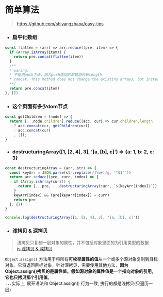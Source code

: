 # 简单算法  
> https://github.com/shiyangzhaoa/easy-tips

- ### 扁平化数组
```javascript
const flatten = (arr) => arr.reduce((pre, item) => {
  if (Array.isArray(item)) {
    return pre.concat(flatten(item))
  }
  /**
  * waring: 
  * 不能用push方法，因为push返回的是数组的新length
  * concat: This method does not change the existing arrays, but instead returns a new array.
  **/
  return pre.concat(item)
}, [])
```
- ### 这个页面有多少dom节点
```javascript
const getChildren = (node) => {
  return [...node.children].reduce((acc, cur) => cur.children.length
    ? acc.concat(cur, getChildren(cur))
    : acc.concat(cur)
    , []);
}
```
- ### destructuringArray([1, [2, 4], 3], '[a, [b], c]') => {a: 1, b: 2, c: 3}
```javascript
const destructuringArray = (arr, str) => {
  const keyArr = JSON.parse(str.replace(/(\w+)/g, '"$1"'))
  return arr.reduce((pre, curr, index) => {
    if (Array.isArray(curr)) {
      return {...pre, ...destructuringArray(curr, `${keyArr[index]}`)}
    }
    keyArr[index] && (pre[keyArr[index]] = curr)
    return pre
  }, {})
}

console.log(destructuringArray([1, [2, 4], 3], '[a, [b], c]'))
```
- ### 浅拷贝 & 深拷贝  
> 浅拷贝只复制一层对象的属性，并不包括对象里面的为引用类型的数据  
[js 浅拷贝 & 深拷贝](https://juejin.im/post/5a645004f265da3e23669243)  
[]()

`Object.assign()` 方法用于将所有**可枚举属性的值**从一个或多个源对象复制到目标对象。它将返回目标对象。针对深拷贝，需要使用其他方法，**因为 Object.assign()拷贝的是属性值。假如源对象的属性值是一个指向对象的引用，它也只拷贝那个引用值**。  
`...`实际上, 展开语法和 Object.assign() 行为一致, 执行的都是浅拷贝(只遍历一层)

```javascript
```
